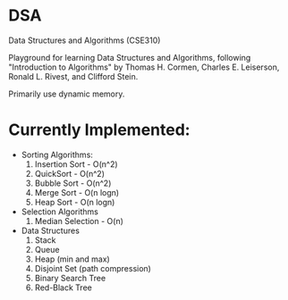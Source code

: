 # DSA
Data Structures and Algorithms (CSE310)

Playground for learning Data Structures and Algorithms, following "Introduction to Algorithms" by Thomas H. Cormen, Charles E. Leiserson, Ronald L. Rivest, and Clifford Stein.

Primarily use dynamic memory.

# Currently Implemented:

- Sorting Algorithms:
  1. Insertion Sort - O(n^2)
  2. QuickSort - O(n^2)
  3. Bubble Sort - O(n^2)
  4. Merge Sort - O(n logn)
  5. Heap Sort - O(n logn)
- Selection Algorithms
  1. Median Selection - O(n)
- Data Structures
  1. Stack
  2. Queue
  3. Heap (min and max)
  4. Disjoint Set (path compression)
  5. Binary Search Tree
  6. Red-Black Tree
